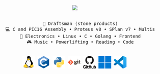 <div align = "center">
  <img src = "https://readme-typing-svg.herokuapp.com/?color=%2336BCF7&lines=Radio-electronics+repair+student">
  <br><br>
  <pre>
    💼 Draftsman (stone products)
    💻 C and PIC16 Assembly • Proteus v8 • SPlan v7 • Multisim
    📖 Electronics • Linux • C • Golang • Frontend
    🎮 Music • Powerlifting • Reading • Code
  </pre>
  <div>
    <img src="https://github.com/devicons/devicon/blob/master/icons/linux/linux-original.svg" alt="Linux" title="Linux" width="40" height="40"/>&nbsp;
    <img src="https://github.com/devicons/devicon/blob/master/icons/c/c-original.svg" alt="C" title="C" width="40" height="40"/>&nbsp;
    <img src="https://github.com/devicons/devicon/blob/master/icons/python/python-original.svg" alt="Python" title="Python" width="40" height="40"/>&nbsp;
    <img src="https://github.com/devicons/devicon/blob/master/icons/git/git-original-wordmark.svg" alt="git" title="git" width="40" height="40"/>&nbsp;
    <img src="https://github.com/devicons/devicon/blob/master/icons/github/github-original-wordmark.svg" alt="GitHub" title="GitHub" width="40" height="40"/>&nbsp;
    <img src="https://github.com/devicons/devicon/blob/master/icons/windows11/windows11-original.svg" alt="Windows" title="Windows" width="40" height="40"/>&nbsp;
    <img src="https://github.com/devicons/devicon/blob/master/icons/vscode/vscode-original.svg" alt="VSC" title="VSC" width="40" height="40"/>&nbsp;
  </div>
</div>
